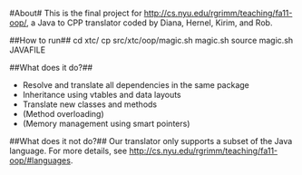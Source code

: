 #About#
This is the final project for <http://cs.nyu.edu/rgrimm/teaching/fa11-oop/>, a Java to CPP translator coded by Diana, Hernel, Kirim, and Rob.

##How to run##
    cd xtc/
    cp src/xtc/oop/magic.sh magic.sh
    source magic.sh JAVAFILE

##What does it do?##
- Resolve and translate all dependencies in the same package
- Inheritance using vtables and data layouts
- Translate new classes and methods
- (Method overloading)
- (Memory management using smart pointers)

##What does it not do?##
Our translator only supports a subset of the Java language. For more details, see <http://cs.nyu.edu/rgrimm/teaching/fa11-oop/#languages>.